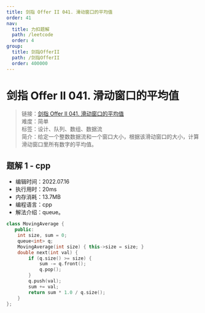 ```yaml
---
title: 剑指 Offer II 041. 滑动窗口的平均值
order: 41
nav:
  title: 力扣题解
  path: /leetcode
  order: 4
group:
  title: 剑指OfferII
  path: /剑指OfferII
  order: 400000
---
```


# 剑指 Offer II 041. 滑动窗口的平均值

> 链接：[剑指 Offer II 041. 滑动窗口的平均值](https://leetcode.cn/problems/qIsx9U/)  
> 难度：简单  
> 标签：设计、队列、数组、数据流  
> 简介：给定一个整数数据流和一个窗口大小，根据该滑动窗口的大小，计算滑动窗口里所有数字的平均值。

## 题解 1 - cpp

- 编辑时间：2022.07.16
- 执行用时：20ms
- 内存消耗：13.7MB
- 编程语言：cpp
- 解法介绍：queue。

```cpp
class MovingAverage {
   public:
    int size, sum = 0;
    queue<int> q;
    MovingAverage(int size) { this->size = size; }
    double next(int val) {
        if (q.size() >= size) {
            sum -= q.front();
            q.pop();
        }
        q.push(val);
        sum += val;
        return sum * 1.0 / q.size();
    }
};
```
